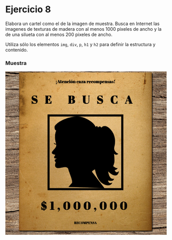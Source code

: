 # Ejercicio 8

Elabora un cartel como el de la imagen de muestra. Busca en Internet las imagenes de texturas de madera con al menos 1000 pixeles de ancho y la de una silueta con al menos 200 pixeles de ancho. 

Utiliza sólo los elementos ```img```, ```div```, ```p```, ```h1``` y ```h2``` para definir la estructura y contenido.

### Muestra
![](se_busca.png?raw=true, "Muestra" )
